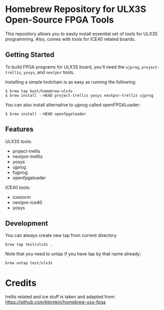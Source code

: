 # Homebrew Repository for ULX3S Open-Source FPGA Tools

This repository allows you to easily install essential set of tools for ULX3S programming. Also, comes with tools for ICE40 related boards.


## Getting Started

To build FPGA programs for ULX3S board, you'll need the `ujprog`, `project-trellis`, `yosys`, and `nextpnr` tools.

Installing a simple toolchain is as easy as running the following:

```
$ brew tap kost/homebrew-ulx3s
$ brew install --HEAD project-trellis yosys nextpnr-trellis ujprog
```

You can also install alternative to ujprog called openFPGALoader:

```
$ brew install --HEAD openfpgaloader
```

## Features

ULX3S tools:

  - project-trellis
  - nextpnr-trelllis
  - yosys
  - ujprog
  - fujprog
  - openfpgaloader

ICE40 tools:

  - icestorm
  - nextpnr-ice40
  - yosys

## Development

You can always create new tap from current directory
```
brew tap test/ulx3s .
```

Note that you need to untap if you have tap by that name already:
```
brew untap test/ulx3s
```

# Credits

trellis related and ice stuff is taken and adapted from: https://github.com/ktemkin/homebrew-oss-fpga
